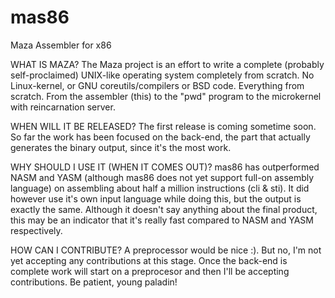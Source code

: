 mas86
=====

Maza Assembler for x86

WHAT IS MAZA?
  The Maza project is an effort to write a complete (probably self-proclaimed)
  UNIX-like operating system completely from scratch. No Linux-kernel, or GNU
  coreutils/compilers or BSD code. Everything from scratch. From the assembler
  (this) to the "pwd" program to the microkernel with reincarnation server.

WHEN WILL IT BE RELEASED?
  The first release is coming sometime soon. So far the work has been focused on
  the back-end, the part that actually generates the binary output, since it's 
  the most work.

WHY SHOULD I USE IT (WHEN IT COMES OUT)?
  mas86 has outperformed NASM and YASM (although mas86 does not yet support
  full-on assembly language) on assembling about half a million instructions
  (cli & sti). It did however use it's own input language while doing this,
  but the output is exactly the same. Although it doesn't say anything about
  the final product, this may be an indicator that it's really fast compared to
  NASM and YASM respectively.

HOW CAN I CONTRIBUTE?
  A preprocessor would be nice :). But no, I'm not yet accepting any
  contributions at this stage. Once the back-end is complete work will start
  on a preprocesor and then I'll be accepting contributions. Be patient,
  young paladin!
